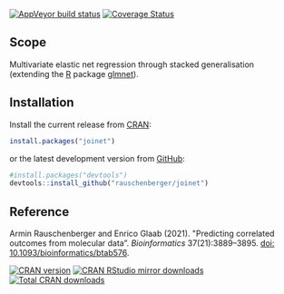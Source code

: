 
[![AppVeyor build status](https://ci.appveyor.com/api/projects/status/github/rauschenberger/joinet?svg=true)](https://ci.appveyor.com/project/rauschenberger/joinet)
[![Coverage Status](https://codecov.io/github/rauschenberger/joinet/coverage.svg?branch=master)](https://codecov.io/github/rauschenberger/joinet)

## Scope

Multivariate elastic net regression through stacked generalisation (extending the [R](https://cran.r-project.org) package [glmnet](https://CRAN.R-project.org/package=glmnet)).

## Installation

Install the current release from
[CRAN](https://CRAN.R-project.org/package=joinet):

``` r
install.packages("joinet")
```

or the latest development version from
[GitHub](https://github.com/rauschenberger/joinet):

``` r
#install.packages("devtools")
devtools::install_github("rauschenberger/joinet")
```

## Reference

Armin Rauschenberger and Enrico Glaab (2021). "Predicting correlated outcomes from molecular data”. *Bioinformatics* 37(21):3889–3895.
[doi: 10.1093/bioinformatics/btab576](https://doi.org/10.1093/bioinformatics/btab576).

[![CRAN version](https://www.r-pkg.org/badges/version/joinet)](https://CRAN.R-project.org/package=joinet)
[![CRAN RStudio mirror downloads](https://cranlogs.r-pkg.org/badges/joinet)](https://CRAN.R-project.org/package=joinet)
[![Total CRAN downloads](https://cranlogs.r-pkg.org/badges/grand-total/joinet)](https://CRAN.R-project.org/package=joinet)

